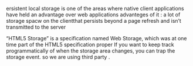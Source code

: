 ersistent local storage is one of the areas where native client applications have held an advantage over web applications
advanteges of it :
a lot of storage spacw on the clientthat persists beyond a page refresh and isn’t transmitted to the server


“HTML5 Storage” is a specification named Web Storage, which was at one time part of the HTML5 specification proper
If you want to keep track programmatically of when the storage area changes, you can trap the storage event.
so we are using third party .